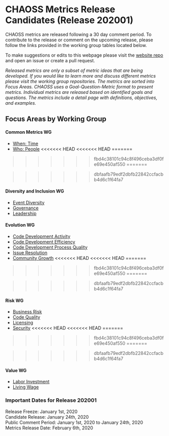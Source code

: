 # CHAOSS Metrics Release Candidates (Release 202001)

CHAOSS metrics are released following a 30 day comment period. To contribute to the release or comment on the upcoming release, please follow the links provided in the working group tables located below.

To make suggestions or edits to this webpage please visit the [website repo](https://github.com/chaoss/website) and open an issue or create a pull request.

*Released metrics are only a subset of metric ideas that are being developed. If you would like to learn more and discuss different metrics please visit the working group repositories. The metrics are sorted into Focus Areas. CHAOSS uses a Goal-Question-Metric format to present metrics. Individual metrics are released based on identified goals and questions. The metrics include a detail page with definitions, objectives, and examples.*  

## Focus Areas by Working Group
#### Common Metrics WG
* [When: Time](#user-content-focus-area---when:-time)
* [Who: People](#user-content-focus-area---who:-people)
<<<<<<< HEAD
<<<<<<< HEAD
=======

>>>>>>> fbd4c38101c94c8f496ceba3df0fe69e450af550
=======

>>>>>>> dbfaafb79edf2dbfb22842ccfacbb4d6c1f64fa7
#### Diversity and Inclusion WG
* [Event Diversity](#user-content-focus-area---event-diversity)
* [Governance](#user-content-focus-area---governance)
* [Leadership](#user-content-focus-area---leadership)
#### Evolution WG
* [Code Development Activity](#user-content-focus-area---code-development-activity)
* [Code Development Efficiency](#user-content-focus-area---code-development-efficiency)
* [Code Development Process Quality](#user-content-focus-area---code-development-process-quality)
* [Issue Resolution](#user-content-focus-area---issue-resolution)
* [Community Growth](#user-content-focus-area---community-growth)
<<<<<<< HEAD
<<<<<<< HEAD
=======

>>>>>>> fbd4c38101c94c8f496ceba3df0fe69e450af550
=======

>>>>>>> dbfaafb79edf2dbfb22842ccfacbb4d6c1f64fa7
#### Risk WG
* [Business Risk](#user-content-focus-area---business-risk)
* [Code Quality](#user-content-focus-area---code-quality)
* [Licensing](#user-content-focus-area---licensing)
* [Security](#user-content-focus-area---security)
<<<<<<< HEAD
<<<<<<< HEAD
=======

>>>>>>> fbd4c38101c94c8f496ceba3df0fe69e450af550
=======

>>>>>>> dbfaafb79edf2dbfb22842ccfacbb4d6c1f64fa7
#### Value WG
* [Labor Investment](#user-content-focus-area---labor-investment)
* [Living Wage](#user-content-focus-area---living-wage)

### Important Dates for Release 202001
Release Freeze: January 1st, 2020  
Candidate Release: January 24th, 2020  
Public Comment Period: January 1st, 2020 to January 24th, 2020  
Metrics Release Date: February 6th, 2020  

